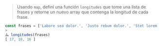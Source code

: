 > Usando `map`, definí una función `longitudes` que tome una lista de frases y retorne un nuevo array que contenga la longitud de cada frase.
>
```js
const frases = ['Labore sea dolor.', 'Justo rebum dolor.', 'Stet lorem amet.'];
>
ム longitudes(frases)
[ 17, 18, 16 ]
```